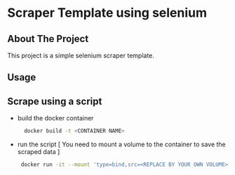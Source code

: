 # Scraper Template using selenium
<!-- ABOUT THE PROJECT -->
## About The Project

This project is a simple selenium scraper template.

## Usage

## Scrape using a script

- build the docker container
  ```sh
    docker build -t <CONTAINER NAME>
   ```
- run the script [ You need to mount a volume to the container to save the scraped data ]
   ```sh
    docker run -it --mount 'type=bind,src=<REPLACE BY YOUR OWN VOLUME>,dst=/app/data/' <CONTAINER NAME>  <SCRAPING SCRIPT>
   ```
